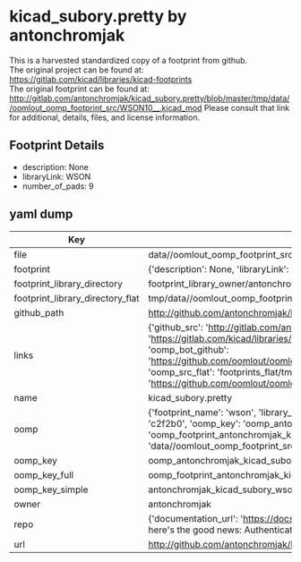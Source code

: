 # kicad_subory.pretty by antonchromjak  
This is a harvested standardized copy of a footprint from github.  
The original project can be found at:  
https://gitlab.com/kicad/libraries/kicad-footprints  
The original footprint can be found at:
http://gitlab.com/antonchromjak/kicad_subory.pretty/blob/master/tmp/data//oomlout_oomp_footprint_src/WSON10__.kicad_mod
Please consult that link for additional, details, files, and license information.  
## Footprint Details
* description: None  
* libraryLink: WSON  
* number_of_pads: 9  
## yaml dump  
| Key | Value |  
| --- | --- |  
| file | data//oomlout_oomp_footprint_src/kicad_subory.pretty/WSON.kicad_mod |  
| footprint | {'description': None, 'libraryLink': 'WSON', 'number_of_pads': 9} |  
| footprint_library_directory | footprint_library_owner/antonchromjak_kicad_subory.pretty |  
| footprint_library_directory_flat | tmp/data//oomlout_oomp_footprint_src/footprints_flat/antonchromjak_kicad_subory_wson/working |  
| github_path | http://github.com/antonchromjak/kicad_subory.pretty/blob/master/tmp/data//oomlout_oomp_footprint_src/WSON.kicad_mod |  
| links | {'github_src': 'http://gitlab.com/antonchromjak/kicad_subory.pretty/blob/master/tmp/data//oomlout_oomp_footprint_src/WSON10__.kicad_mod', 'github_src_repo': 'https://gitlab.com/kicad/libraries/kicad-footprints', 'oomp_bot': 'tmp/data//oomlout_oomp_footprint_src/footprints/antonchromjak_kicad_subory_wson/working', 'oomp_bot_github': 'https://github.com/oomlout/oomlout_oomp_footprint_bot/tree/main/tmp/data//oomlout_oomp_footprint_src/footprints/antonchromjak_kicad_subory_wson/working', 'oomp_src_flat': 'footprints_flat/tmp/data//oomlout_oomp_footprint_src/footprints_flat/antonchromjak_kicad_subory_wson/working', 'oomp_src_flat_github': 'https://github.com/oomlout/oomlout_oomp_footprint_src/tree/main/tmp/data//oomlout_oomp_footprint_src/footprints_flat/antonchromjak_kicad_subory_wson/working'} |  
| name | kicad_subory.pretty |  
| oomp | {'footprint_name': 'wson', 'library_name': 'kicad_subory', 'md5': 'c2f2b00056be4e1477dfbf4511583f96', 'md5_10': 'c2f2b00056', 'md5_5': 'c2f2b', 'md5_6': 'c2f2b0', 'oomp_key': 'oomp_antonchromjak_kicad_subory_wson', 'oomp_key_extra': 'oomp_footprint_antonchromjak_kicad_subory_wson', 'oomp_key_full': 'oomp_footprint_antonchromjak_kicad_subory_wson_c2f2b0', 'oomp_key_simple': 'antonchromjak_kicad_subory_wson', 'original_filename': 'data//oomlout_oomp_footprint_src/kicad_subory.pretty/WSON.kicad_mod', 'owner_name': 'antonchromjak'} |  
| oomp_key | oomp_antonchromjak_kicad_subory_wson |  
| oomp_key_full | oomp_footprint_antonchromjak_kicad_subory_wson |  
| oomp_key_simple | antonchromjak_kicad_subory_wson |  
| owner | antonchromjak |  
| repo | {'documentation_url': 'https://docs.github.com/rest/overview/resources-in-the-rest-api#rate-limiting', 'message': "API rate limit exceeded for 84.66.142.224. (But here's the good news: Authenticated requests get a higher rate limit. Check out the documentation for more details.)"} |  
| url | http://github.com/antonchromjak/kicad_subory.pretty |  

